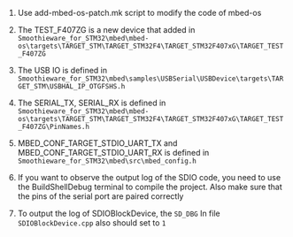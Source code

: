 1. Use add-mbed-os-patch.mk script to modify the code of mbed-os

2. The TEST_F407ZG is a new device that added in `Smoothieware_for_STM32\mbed\mbed-os\targets\TARGET_STM\TARGET_STM32F4\TARGET_STM32F407xG\TARGET_TEST_F407ZG` 

3. The USB IO is defined in `Smoothieware_for_STM32\mbed\samples\USBSerial\USBDevice\targets\TARGET_STM\USBHAL_IP_OTGFSHS.h`

4. The SERIAL_TX, SERIAL_RX is defined in `Smoothieware_for_STM32\mbed\mbed-os\targets\TARGET_STM\TARGET_STM32F4\TARGET_STM32F407xG\TARGET_TEST_F407ZG\PinNames.h` 

5. MBED_CONF_TARGET_STDIO_UART_TX and  MBED_CONF_TARGET_STDIO_UART_RX is defined in `Smoothieware_for_STM32\mbed\src\mbed_config.h` 

6. If you want to observe the output log of the SDIO code, you need to use the BuildShellDebug terminal to compile the project. Also make sure that the pins of the serial port are paired correctly

7. To output the log of SDIOBlockDevice, the `SD_DBG` In file `SDIOBlockDevice.cpp` also should set to `1`
